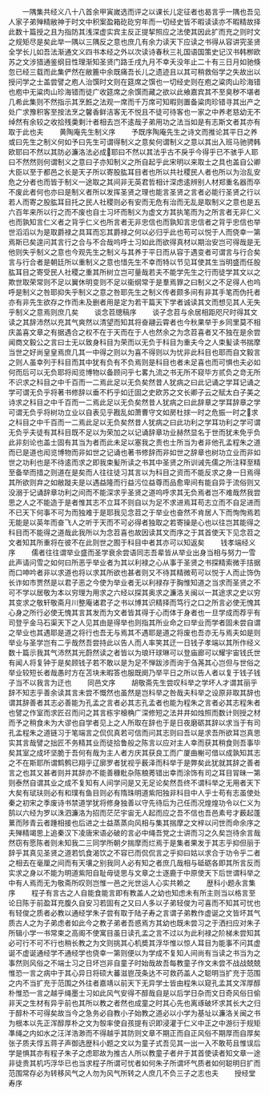 <!-- { "loadSidebar": true } -->
　　一隅集共经义八十八首余甲寅嵗选而评之以课长儿定征者也曷言乎一隅也吾见人家子弟殚精敝神于时文中积案盈箱矻矻穷年而一切经史皆不暇读读亦不暇精故择此数十篇授之且为指防其浅深虚实宾主反正提挈照应之法使其因此扩而充之则时文之规矩尽是矣此举一隅以三隅反之意也庶几有余力读天下应读之书得从容讲究圣贤全学长儿如吾法渐通文义四书本经之外以次读诗春秋三礼国语国策史记汉书韩栁欧苏之文涉猎通鉴纲目性理渐知圣贤门路壬戌九月不幸夭没年止二十有三日月如驰倏忽已经三载而此集俨然在敝簏中余既痛吾长儿之遗迹且以其可稍救俗学之失故出以授问学之士盖尝譬之庖人治馔时文则在筵席之馔也一切经史则在庖之粱肉山珍海错也庖中无粱肉山珍海错而徒广收筵席之余馔而藏之欲以此飨嘉宾其不至臭秽不堪者几希此集则不然指示其烹餁之法观一席而千万席可知暇则置备粱肉珍错寻其出产之处广求豫积客至按法烹之馨香鲜洁客无不悦且不徒可待客也一家之中养老慈幼无不绰然有余较之收拾残羮剩汁者相去岂不逺哉子弟用功之法当如是有志斯文者其亦有取于此也夫
　　黄陶庵先生制义序
　　予既序陶庵先生之诗文而推论其平日之养或曰先生之制义何如予曰先生可谓得制义之意矣何谓制义之意以其出入班马驰骋韩欧耶曰不然以其防必濂洛法必成耶曰不然以其法乎古不戾乎今得乎已不骇乎人耶曰不然然则何谓制义之意曰子亦知制义之所自起乎此宋明以来取士之具也盖自公卿大臣以至于都邑之长是天子所以寄股肱耳目者也所以共社稷民人者也所以为治乱安危之分者也而皆于制义一途取之其间非无英君哲相计深虑逺辨别人材郑重名器而卒不废此者何也亦曰是制义者所以发挥圣贤之理也能言圣贤之言者必能行圣贤之行以若人而寄之股肱耳目托之民人社稷则必有安而无危有治而无乱是取制义之意也是五六百年来所以行之而不废也自士习坏而制义为虚文方其执笔而为之所言者无非仁义也而孰知言仁义者之背乎仁义也所言者无非忠信也而孰知言忠信者之背乎忠信也举世滔滔以为是取爵禄之具耳而忘其爵禄之何以必归乎此也苟可以悦于人而侥幸一第焉斯已矣遑问其言行之合与不合哉呜呼士习如此而欲得真材以期治安岂可得哉是无他则失乎制义之意也今观先生之制义与其养于平日而从容于遇变者可谓言与行合矣言与行合者是朝廷所以重制义之意也惜先生不幸而特以节见耳使其生当明盛而任股肱耳目之寄受民人社稷之重其所树立岂可量哉若夫不能学先生之行而徒学其文以之欺世取荣常则不足以翼休明变则不足以衞纲常于是羣焉罪之曰制义之不足得人也呜呼是制义之咎耶抑失乎制义之意之咎耶先生之制义传者颇多间有非其手笔而伪托者亦有非先生欲存之作而未及删者用是定为若干篇天下学者诚读其文而想见其人无失乎制义之意焉则庶几矣
　　谈念苕牕稿序
　　谈子念苕与余居相距咫尺时得其文读之其辞沛然以充其气爽然以清望而知其将奋翮云霄者也今秋果举于乡同里莫不相庆盖喜文章之有据遇合之权不在于天而在于人也然余之为念苕喜者又不独在是余尝闻商文毅公之言曰士无以致身科目为荣而以无负于科目为重夫今之人束髪读书揣摩当世之好尚皇皇焉庶几其一中得之则以为喜不得则以为忧非此科目也耶而自文毅言之则人虽幸列于科目而其中犹有负有不负焉则是科目也者未足喜也而可惧也夫必如何而后可以无负耶将闳览博物以备顾问乎七畧九流之书无所不窥毕方贰负之竒无所不识求之科目之中千百而一二焉此足以无负矣然昔人犹病之曰此记诵之学耳记诵之学可谓无负乎将著书修辞以垂不朽乎如迁固之史欧苏之文长卿子云之赋太白子美之诗求之科目之中千百而一二焉此足以无负矣然昔人犹病之曰此辞章之学耳辞章之学可谓无负乎将树功立业以自表见乎戡乱如萧曹守文如房杜捄一时之危振一时之求之科目之中千百而一二焉此足以无负矣然昔人犹病之曰此功利之学耳功利之学可谓无负乎夫徒有其科目既不足以为荣加之以记诵辞章功业赫然显名于世而犹未免乎负此非刻论也盖士固有其当为者而此未足以塞我之责也士所当为者非他孔孟程朱之道而已是道也闳览博物而非如世之记诵也著书修辞而非如世之辞章也树功立业而非如世之功利也是不待逺而求之即我束髪所读之书其中圣贤之所训诫先儒之所注释至精至备举而措之则道在是矣而人往往徒习其言以为科目之资而不能反求之身一日焉得其所欲则弃之如敝蹝夫是以遇益隆而行益污位益尊而品愈卑间有能自异于流俗则又没溺于记诵辞章功利之间而不能深求乎圣贤之道呜呼求其无负焉者岂不难哉然我尝思之人之不能造于是者惟其志不立耳不则自以为足不求进焉耳苟志立而不自足进而不已天下何事不可为而独难于是耶我见念苕之于举业也奋然不肯居人下而恂恂焉若无能是以英年而奋飞人之听于天而不可必得者独取之若寄操是心也以往岂其能得之科目而不能得之道哉此我所以为念苕喜也故因读其文而序之于其首使天下见念苕之文者知其所重将在彼不在此则世之囿于科目中者其亦可以知返矣
　　钱孝端经义序
　　儒者往往谓举业盛而圣学衰余尝语同志吾辈皆从举业出身当相与努力一雪此声请问雪之如何曰所恶乎举业者为其以利禄之心从事于圣贤之书探精索微手拮据而口呻吟者非以求道也将以求其所欲也甚者则又不待其精微苟可以悦于人而止饰伪长诈如市贾然是以君子恶之今使为举业者无以利禄存于胸惟知道之当求而圣贤之不可不学以居敬为本以穷理为用求之六经以探其奥求之濂洛关闽以一其途求之史以穷其变求之敬轩敬斋月川整庵诸君子之书以博其识精择而笃行之口之所言必使无愧其心身之所行必使无愧其言其发而为文者皆其得于心而体于身者也一旦学成而荐乎有司登乎金马石渠天下之人见其由是得举也则指其所业命之曰举业而学者固未尝自谓之举业也其遇耶是道之将行也吾无与焉其不遇耶是道之将废也吾亦无与焉夫如是则举业与圣学岂有二乎哉然吾尝持此以告人而人率笑其迂一日钱子孝端以其所作经义数十篇示我其气沛然其光蔚然读之者皆以为琅玕球琳可以登庙廊可以耀宇宙钱氏世有闻人将复钟于是矣顾钱子若不敢以是为足不惮跋涉而询于刍荛其心岂但与世俗之举业较短长者哉愚时方在苫块未暇答也服既阕乃举平日之所以告人者以复于钱子钱子当不以我言为迂也
　　同邑文序
　　胡敬斋先生尝叹科举之学坏人才谓其丽乎辞不知志乎善余读其言未尝不慨然也虽然是岂科举之咎哉夫科举之设原非取其辞也谓其辞善者其志必善能为孔孟之言者必其志孔孟者也能为程朱之言者必其志程朱者也譬之作室而求匠召而问之其言栋宇榱桷广深修短之法井井如烛照而数计则授之材而予之稍食未为大谬也自学者见上之人所取在辞也于是日夜磨砺其辞以求当于有司孔孟程朱之道链习于笔端言之侃侃真若可信而问其志则曰吾以是求吾所欲耳岂真思实其言哉譬之拙匠不务精其业而徒拾鲁般之陈言以应对主人幸而获其稍食则吾事毕矣其室之成坏坚脆于吾何有哉为主人者方庆其获良工而广厦曲榭可借以成孰知其志之不在斯耶所谓鹪鹩已翔乎辽廓罗者犹视乎薮泽而科举于是弊矣此犹就其辞之善者言之也其又甚者则并其辞亦不能善穅粃杂陈稂莠错出幸而涂饰有司之耳目冐昧一第则泰然自谓其业之成不复知有人间学问是又无足论矣然吾终不谓科举之无用者天下大矣有珷玞则必有和璞有鱼目则必有隋珠明道紫阳独非科目中人乎士苟有志虽使处秦之初宋之季废诗书禁道学犹将修身独善以守先待后为己任而况煌煌功令以仁义为鹄以六经为罗以洙泗濂洛为招而茫茫宇宙无人起而应之吾不信也吾邑素号才薮起蓬蔂而陟青云者踵相接也后进之士益蒸蒸向风相与集其揣摩之文梓以问世而命余序之夫殚精竭思上追秦汉下凌唐宋语必破的言必中绳吾党之士讲而习之久矣岂待余言哉然窃有愿陈者则未知我二三同学所朝夕揣摩而烂焉于是集者果发于其志乎抑但丽于辞乎其真见圣贤之道若饥食渴饮之不容已而侃侃言之乎抑曰姑以求合于功令乎二者之相去在毫厘之间而有天壤之别我同人必有知之者庶几哉相与砥砺各即其所言反而实求之身以不能为明道紫阳自耻毋徒思与文章之士逐鹿于中原使天下后世谓科举之中有人焉而无为敬斋所叹则岂惟一邑之光世运人心实共赖之
　　歴科小题永言集序
　　程子有言古之人自能食能言即有教盖人之幼也知虑未有所主则当以格言至论日陈于前盈耳充腹久自安习若固有之又曰人多以子弟轻俊为可喜而不知其可忧也有轻俊之质者必教以通经学朱子尝有取于陆子寿之言谓子弟教作虚诞之文皆坏其气质古人之为子弟虑者如此今之教子弟者吾惑焉方其幼也既未尝习之于洒扫应对朱子所辑小学一书常束之高阁不使寓目虽日读孔孟之言不过以为此利禄之阶梯未尝知其必可行不可不行也稍长教之为文则挑其心机奬其浮华惟以惊人耳目为能事不问其虚诞不虚诞通经学不通经学也侥幸一第则便以为学成不复知人间尚有当读之书当为之事然则风俗之不端士习之日坏岂非自童子时始哉故吾每教童子作文未尝不战战兢兢惟恐一言之病中于其心异日将硕大蕃滋鬯茂条达不可救药盖人之聪明当扩充于范围之内不当扩充于范围之外往者嘉靖以前天下无异学士皆由程朱以窥孔孟其文浑厚醇朴惟恐一言之越乎绳墨士习如此风气安得不醇哉自是以后学日杂而文日奇风俗日偷非天之生材有异乎前也其所以教之者然也成童之时其心先也离琢破坏求其长大之归于醇朴不可得矣故当今之急务必自教小子始教之道必以小学为基址以濂洛关闽之书为根本以先正浑醇厚朴之文为彀率使自孩提有识即浸灌于仁义中正之中游衍于规矩凖绳之内如水之汪洋浩渺而不得越乎其防则文章不期正而自正风俗不期厚而自厚矣张子质夫惇五蒋子声御选歴科小题之文以为童子式吾见其一出一入不敢苟且惟误后学是惧其亦有程子朱子之虑耶故为推古人所以教童子者弁于其首使读者知文章一途非徒贵其机巧浮华已也当求程子所谓可忧者如何朱子所谓坏气质者如何聪明日扩而范围常存必为转移风气之人勿为风气所转之人庶几不负三子之志也夫
　　授经堂寿序
